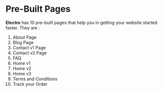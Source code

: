# Pre-Built Pages

**Electro** has 10 pre-built pages that help you in getting your website started faster. They are :

1. About Page
2. Blog Page
3. Contact v1 Page
4. Contact v2 Page
5. FAQ
6. Home v1
7. Home v2
8. Home v3
9. Terms and Conditions
10. Track your Order







